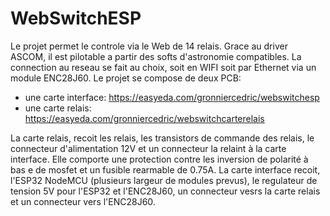 # WebSwitchESP

Le projet permet le controle via le Web de 14 relais. Grace au driver ASCOM, il est pilotable a partir des softs d'astronomie compatibles.
La connection au reseau se fait au choix, soit en WIFI soit par Ethernet via un module ENC28J60.
Le projet se compose de deux PCB:
  - une carte interface: https://easyeda.com/gronniercedric/webswitchesp
  - une carte relais: https://easyeda.com/gronniercedric/webswitchcarterelais
  
La carte relais, recoit les relais, les transistors de commande des relais, le connecteur d'alimentation 12V et un connecteur la relaint à la carte interface.
Elle comporte une protection contre les inversion de polarité à bas e de mosfet et un fusible rearmable de 0.75A.
La carte interface recoit, l'ESP32 NodeMCU (plusieurs largeur de modules prevus), le regulateur de tension 5V pour l'ESP32 et l'ENC28J60, un connecteur vesrs la 
carte relais et un connecteur vers l'ENC28J60.
